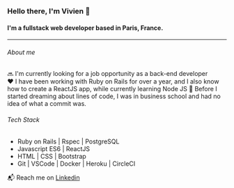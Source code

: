 ### Hello there, I'm Vivien 👋
#### I'm a fullstack web developer based in Paris, France.

---

###### About me
:soon: I'm currently looking for a job opportunity as a back-end developer  
:heart: I have been working with Ruby on Rails for over a year, and I also know how to create a ReactJS app, while currently learning Node JS
:office: Before I started dreaming about lines of code, I was in business school and had no idea of what a commit was.  

###### Tech Stack
+ Ruby on Rails | Rspec | PostgreSQL
+ Javascript ES6 | ReactJS
+ HTML | CSS | Bootstrap
+ Git | VSCode | Docker | Heroku | CircleCI

 :mailbox_with_mail: Reach me on <a href="https://www.linkedin.com/in/vivien-ploix-1016a6133/">Linkedin</a>
